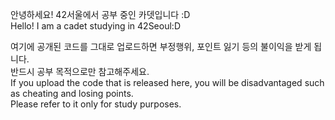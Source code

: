 안녕하세요! 42서울에서 공부 중인 카뎃입니다 :D  
Hello! I am a cadet studying in 42Seoul:D  
  
여기에 공개된 코드를 그대로 업로드하면 부정행위, 포인트 잃기 등의 불이익을 받게 됩니다.  
반드시 공부 목적으로만 참고해주세요.  
If you upload the code that is released here, you will be disadvantaged such as cheating and losing points.  
Please refer to it only for study purposes.  
